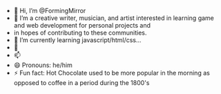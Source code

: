 - 👋 Hi, I’m @FormingMirror
- 👀 I’m a creative writer, musician, and artist interested in learning game and web development for personal projects and
-  in hopes of contributing to these communities.
- 🌱 I’m currently learning javascript/html/css...
- 💞️ 
- 📫 
- 😄 Pronouns: he/him
- ⚡ Fun fact: Hot Chocolate used to be more popular in the morning as opposed to coffee in a period during the 1800's

<!---
FormingMirror/FormingMirror is a ✨ special ✨ repository because its `README.md` (this file) appears on your GitHub profile.
You can click the Preview link to take a look at your changes.
--->
